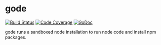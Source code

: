 gode
====

[![Build Status](https://travis-ci.org/dickeyxxx/gode.svg?branch=master)](https://travis-ci.org/dickeyxxx/gode)
[![Code Coverage](http://gocover.io/_badge/github.com/dickeyxxx/gode)](http://gocover.io/github.com/dickeyxxx/gode)
[![GoDoc](https://img.shields.io/badge/godoc-docs-blue.svg)](https://godoc.org/github.com/dickeyxxx/gode)

gode runs a sandboxed node installation to run node code and install npm packages.
